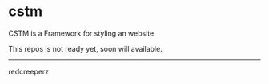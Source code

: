 # cstm
CSTM is a Framework for styling an website.

This repos is not ready yet, soon will available.

---
redcreeperz
